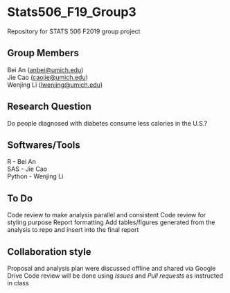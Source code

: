 # Stats506_F19_Group3
Repository for STATS 506 F2019 group project

## Group Members
Bei An (anbei@umich.edu)  
Jie Cao (caojie@umich.edu)  
Wenjing Li (lwenjing@umich.edu)  

## Research Question
Do people diagnosed with diabetes consume less calories in the U.S.? 

## Softwares/Tools
R - Bei An  
SAS - Jie Cao  
Python - Wenjing Li  

## To Do
Code review to make analysis parallel and consistent
Code review for styling purpose
Report formatting
Add tables/figures generated from the analysis to repo and insert into the final report

## Collaboration style
Proposal and analysis plan were discussed offline and shared via Google Drive
Code review will be done using *Issues* and *Pull requests* as instructed in class
